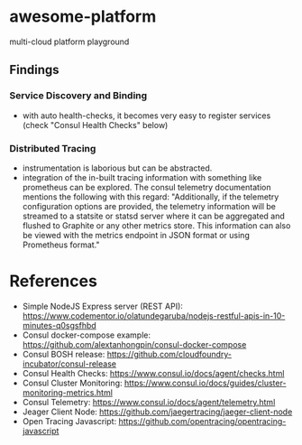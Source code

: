 # awesome-platform

multi-cloud platform playground

## Findings

### Service Discovery and Binding

- with auto health-checks, it becomes very easy to register services (check "Consul Health Checks" below)

### Distributed Tracing

- instrumentation is laborious but can be abstracted. 
- integration of the in-built tracing information with something like prometheus can be explored. The consul telemetry documentation mentions the following with this regard: "Additionally, if the telemetry configuration options are provided, the telemetry information will be streamed to a statsite or statsd server where it can be aggregated and flushed to Graphite or any other metrics store. This information can also be viewed with the metrics endpoint in JSON format or using Prometheus format." 

# References

- Simple NodeJS Express server (REST API): https://www.codementor.io/olatundegaruba/nodejs-restful-apis-in-10-minutes-q0sgsfhbd
- Consul docker-compose example: https://github.com/alextanhongpin/consul-docker-compose
- Consul BOSH release: https://github.com/cloudfoundry-incubator/consul-release
- Consul Health Checks: https://www.consul.io/docs/agent/checks.html
- Consul Cluster Monitoring: https://www.consul.io/docs/guides/cluster-monitoring-metrics.html
- Consul Telemetry: https://www.consul.io/docs/agent/telemetry.html 
- Jeager Client Node: https://github.com/jaegertracing/jaeger-client-node
- Open Tracing Javascript: https://github.com/opentracing/opentracing-javascript
